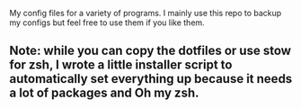 My config files for a variety of programs. I mainly use this repo to backup my configs but feel free to use them if you like them.
## Note: while you can copy the dotfiles or use stow for zsh, I wrote a little installer script to automatically set everything up because it needs a lot of packages and Oh my zsh.
